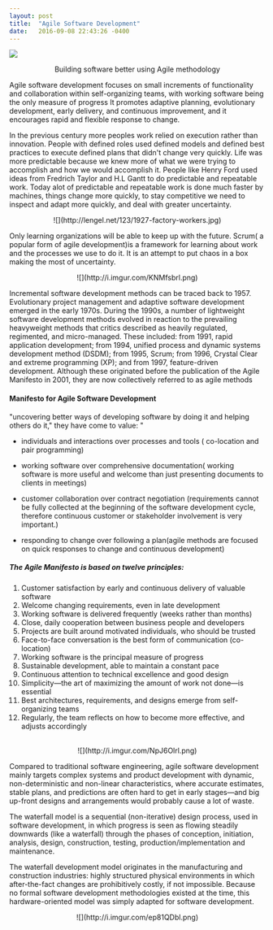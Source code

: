```yaml
---
layout: post
title:  "Agile Software Development"
date:   2016-09-08 22:43:26 -0400
---
```


 ![](https://www.crmswitch.com/wp-content/uploads/2015/02/advancements-business-technology.jpg) 
<center> Building software better using Agile methodology </center>



Agile software development focuses on small increments of functionality and collaboration within self-organizing teams, with working software being the only measure of progress It promotes adaptive planning, evolutionary development, early delivery, and continuous improvement, and it encourages rapid and flexible response to change.


In the previous century more peoples work relied on execution rather than innovation. People with defined roles used defined models and defined best practices to execute defined plans that didn't change very quickly. Life was more predictable because we knew more of what we were trying to accomplish and how we would accomplish it. People like Henry Ford used ideas from Fredrich Taylor and H.L Gantt to do predictable and repeatable work. Today alot of predictable and repeatable work is done much faster by machines, things change more quickly, to stay competitive we need to inspect and adapt more quickly, and deal with greater uncertainty.

<center>![](http://lengel.net/123/1927-factory-workers.jpg)</center>



Only learning organizations will be able to keep up with the future. Scrum( a popular form of agile development)is a framework for learning about work and the processes we use to do it. It is an attempt to put chaos in a box making the most of uncertainty.  

<center > ![](http://i.imgur.com/KNMfsbrl.png) </center>



Incremental software development methods can be traced back to 1957. Evolutionary project management and adaptive software development emerged in the early 1970s. During the 1990s, a number of lightweight software development methods evolved in reaction to the prevailing heavyweight methods that critics described as heavily regulated, regimented, and micro-managed. These included: from 1991, rapid application development; from 1994, unified process and dynamic systems development method (DSDM); from 1995, Scrum; from 1996, Crystal Clear and extreme programming (XP); and from 1997, feature-driven development. Although these originated before the publication of the Agile Manifesto in 2001, they are now collectively referred to as agile methods

#### Manifesto for Agile Software Development 
"uncovering better ways of developing software by doing it and helping others do it," they have come to value: "

* individuals and interactions over processes and tools ( co-location and pair programming)
* working software over comprehensive documentation( working software is more useful and welcome than just presenting documents to clients in meetings)

* customer collaboration over contract negotiation (requirements cannot be fully collected at the beginning of the software development cycle, therefore continuous customer or stakeholder involvement is very important.)

*  responding to change over following a plan(agile methods are focused on quick responses to change and continuous development)

##### The Agile Manifesto is based on twelve principles:

1. Customer satisfaction by early and continuous delivery of valuable software
2. Welcome changing requirements, even in late development
3. Working software is delivered frequently (weeks rather than months)
4. Close, daily cooperation between business people and developers
5. Projects are built around motivated individuals, who should be trusted
6. Face-to-face conversation is the best form of communication (co-location)
7. Working software is the principal measure of progress
8. Sustainable development, able to maintain a constant pace
9. Continuous attention to technical excellence and good design
10. Simplicity—the art of maximizing the amount of work not done—is essential
11. Best architectures, requirements, and designs emerge from self-organizing teams
12. Regularly, the team reflects on how to become more effective, and adjusts accordingly

<br>

<center> ![](http://i.imgur.com/NpJ6Olrl.png) </center>

Compared to traditional software engineering, agile software development mainly targets complex systems and product development with dynamic, non-deterministic and non-linear characteristics, where accurate estimates, stable plans, and predictions are often hard to get in early stages—and big up-front designs and arrangements would probably cause a lot of waste. 

The waterfall model is a sequential (non-iterative) design process, used in software development, in which progress is seen as flowing steadily downwards (like a waterfall) through the phases of conception, initiation, analysis, design, construction, testing, production/implementation and maintenance.

The waterfall development model originates in the manufacturing and construction industries: highly structured physical environments in which after-the-fact changes are prohibitively costly, if not impossible. Because no formal software development methodologies existed at the time, this hardware-oriented model was simply adapted for software development.


<center> ![](http://i.imgur.com/ep81QDbl.png) </center>
